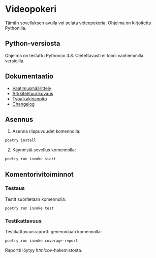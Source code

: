 # Videopokeri

Tämän sovelluksen avulla voi pelata videopokeria. Ohjelma on kirjoitettu Pythonilla.

## Python-versiosta
Ohjelma on testattu Pythonon 3.8. Oletettavasti ei toimi vanhemmilla versioilla.

## Dokumentaatio
- [Vaatimusmäärittely](./videopoker/documentation/requirements.md)
- [Arkkitehtuurikuvaus](./videopoker/documentation/arkkitehtuuri.md)
- [Työaikakirjanpito](./videopoker/documentation/working_hours.md)
- [Changelog](./videopoker/documentation/changelog.md)

## Asennus

1. Asenna riippuvuudet komennolla:

```bash
poetry install
```
2. Käynnistä sovellus komennolla:
```bash
poetry run invoke start
```

## Komentorivitoiminnot

### Testaus

Testit suoritetaan komennolla:

```bash
poetry run invoke test
```

### Testikattavuus

Testikattavuusraportti generoidaan komennolla:

```bash
poetry run invoke coverage-report
```

Raportti löytyy _htmlcov_-hakemistosta.
